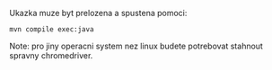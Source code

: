 Ukazka muze byt prelozena a spustena pomoci:
```
mvn compile exec:java
```
Note: pro jiny operacni system nez linux budete potrebovat stahnout spravny chromedriver.
